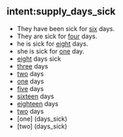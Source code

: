 ## intent:supply_days_sick
- They have been sick for [six](days_sick) days.
- They are sick for [four](days_sick) days.
- he is sick for [eight](days_sick) days.
- she is sick for [one](days_sick) day.
- [eight](days_sick) days sick
- [three](days_sick) days
- [two](days_sick) days
- [one](days_sick) days
- [five](days_sick) days
- [sixteen](days_sick) days
- [eighteen](days_sick) days
- [two](days_sick) days
- [one] (days_sick)
- [two] (days_sick)